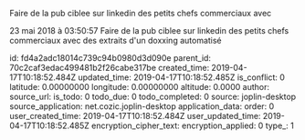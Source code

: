 Faire de la pub ciblee sur linkedin des petits chefs commerciaux avec

23 mai 2018 à 03:50:57
Faire de la pub ciblee sur linkedin des petits chefs commerciaux avec
des extraits d\'un doxxing automatisé


id: fd4a2adc18014c739c94b0980d3d090e
parent_id: 70c2caf3edac499481b2f26cabe317be
created_time: 2019-04-17T10:18:52.484Z
updated_time: 2019-04-17T10:18:52.485Z
is_conflict: 0
latitude: 0.00000000
longitude: 0.00000000
altitude: 0.0000
author: 
source_url: 
is_todo: 0
todo_due: 0
todo_completed: 0
source: joplin-desktop
source_application: net.cozic.joplin-desktop
application_data: 
order: 0
user_created_time: 2019-04-17T10:18:52.484Z
user_updated_time: 2019-04-17T10:18:52.485Z
encryption_cipher_text: 
encryption_applied: 0
type_: 1